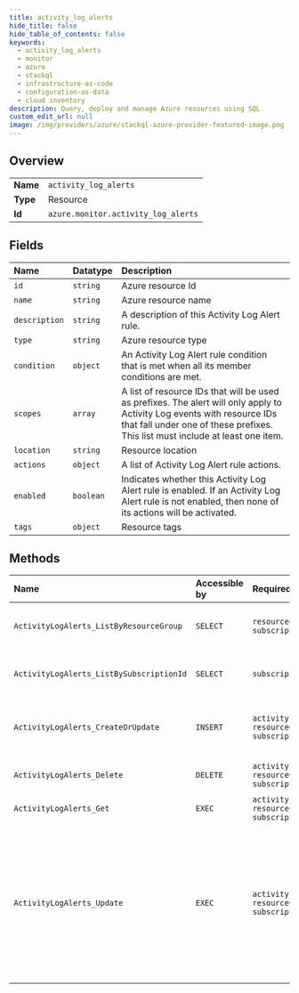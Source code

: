 ```yaml
---
title: activity_log_alerts
hide_title: false
hide_table_of_contents: false
keywords:
  - activity_log_alerts
  - monitor
  - azure    
  - stackql
  - infrastructure-as-code
  - configuration-as-data
  - cloud inventory
description: Query, deploy and manage Azure resources using SQL
custom_edit_url: null
image: /img/providers/azure/stackql-azure-provider-featured-image.png
---
```

  
    

## Overview
<table><tbody>
<tr><td><b>Name</b></td><td><code>activity_log_alerts</code></td></tr>
<tr><td><b>Type</b></td><td>Resource</td></tr>
<tr><td><b>Id</b></td><td><code>azure.monitor.activity_log_alerts</code></td></tr>
</tbody></table>

## Fields
| Name | Datatype | Description |
|:-----|:---------|:------------|
| `id` | `string` | Azure resource Id |
| `name` | `string` | Azure resource name |
| `description` | `string` | A description of this Activity Log Alert rule. |
| `type` | `string` | Azure resource type |
| `condition` | `object` | An Activity Log Alert rule condition that is met when all its member conditions are met. |
| `scopes` | `array` | A list of resource IDs that will be used as prefixes. The alert will only apply to Activity Log events with resource IDs that fall under one of these prefixes. This list must include at least one item. |
| `location` | `string` | Resource location |
| `actions` | `object` | A list of Activity Log Alert rule actions. |
| `enabled` | `boolean` | Indicates whether this Activity Log Alert rule is enabled. If an Activity Log Alert rule is not enabled, then none of its actions will be activated. |
| `tags` | `object` | Resource tags |
## Methods
| Name | Accessible by | Required Params | Description |
|:-----|:--------------|:----------------|:------------|
| `ActivityLogAlerts_ListByResourceGroup` | `SELECT` | `resourceGroupName, subscriptionId` | Get a list of all Activity Log Alert rules in a resource group. |
| `ActivityLogAlerts_ListBySubscriptionId` | `SELECT` | `subscriptionId` | Get a list of all Activity Log Alert rules in a subscription. |
| `ActivityLogAlerts_CreateOrUpdate` | `INSERT` | `activityLogAlertName, resourceGroupName, subscriptionId` | Create a new Activity Log Alert rule or update an existing one. |
| `ActivityLogAlerts_Delete` | `DELETE` | `activityLogAlertName, resourceGroupName, subscriptionId` | Delete an Activity Log Alert rule. |
| `ActivityLogAlerts_Get` | `EXEC` | `activityLogAlertName, resourceGroupName, subscriptionId` | Get an Activity Log Alert rule. |
| `ActivityLogAlerts_Update` | `EXEC` | `activityLogAlertName, resourceGroupName, subscriptionId` | Updates 'tags' and 'enabled' fields in an existing Alert rule. This method is used to update the Alert rule tags, and to enable or disable the Alert rule. To update other fields use CreateOrUpdate operation. |
